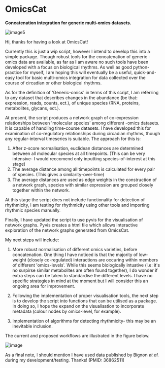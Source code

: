 # OmicsCat
**Concatenation integration for generic multi-omics datasets.**


![image5](https://github.com/Alex-RW-Bennett/OmicsCat/assets/131264603/444e5063-b630-4efa-b80d-84eae3d0d353)



Hi, thanks for having a look at OmicsCat!

Currently this is just a wip script, however I intend to develop this into a simple package.
Though robust tools for the concatenation of generic -omics data are available, as far as I am aware no such tools have been developed with a focus on biological rhythms. As well as good python-practice for myself, I am hoping this will eventually be a useful, quick-and-easy tool for basic multi-omics integration for data collected over the course of circadian or other biological rhythms.

As for the definition of 'Generic-omics' in terms of this script, I am referring to any dataset that describes changes in the abundance (be that: expression, reads, counts, ect.), of unique species (RNA, proteins, metabolites, glycans, ect.).

At present, the script produces a network graph of co-expression relationships between 'molecular species' among different -omics datasets.
It is capable of handling time-course datasets. I have developed this for examination of co-regulatory relationships during circadian rhythms, though any regular-interval timeseries is suitable.
The approach for this is:
1) After z-score normalisation, euclidean distances are determined between all molecular species at all timepoints. (This can be very intensive- I would reccomend only inputting species-of-interest at this stage)
2) The average distance among all timepoints is calculated for every pair of species. (This gives a similarity-over-time)
3) The average distances are used as edge weights in the construction of a network graph, species with similar expression are grouped closely together within the network.

At this stage the script does not include functionality for detection of rhythmicity, I am testing for rhythmicity using other tools and importing rhythmic species manually.

Finally, I have updated the script to use pyvis for the visualisation of network graphs. Pyvis creates a html file which allows interactive exploration of the network graphs generated from OmicsCat.

My next steps will include:
1) More robust normalisation of different omics varieties, before concatenation. One thing I have noticed is that the majority of low-weight (closely co-regulated) interactions are occuring within members of different 'omics-levels'. While this seems biologically intuative (i.e: it's no surpirse similar metabolites are often found together), I do wonder if extra steps can be taken to standardise the different levels. I have no specific strategies in mind at the moment but I will consider this an ongoing area for improvement.

2) Following the implementation of proper visualisation tools, the next step is to develop the script into functions that can be utilised as a package. In doing so, I hope the expand on the visualisation to incorporate metadata (colour nodes by omics-level, for example).

3) Implementation of algorithms for detecting rhythmicity- this may be an inevitable inclusion.

The current and proposed workflows are illustrated in the figure below.

![image](https://github.com/Alex-RW-Bennett/OmicsCat/assets/131264603/1522b0db-2991-4dee-a3e1-dc4045c3bd72)


As a final note, I should mention I have used data published by Bignon _et al._ during my development/testing. Thanks! (PMID: 36862511)
 
